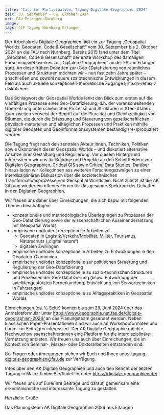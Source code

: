 ```yaml
---
title: "Call for Participation: Tagung Digitale Geographien 2024"
zeit: 30. September - 02. Oktober 2024
ort: FAU Erlangen-Nürnberg
image: 
tags: CfP Tagung Nürnberg Erlangen 
---
```


Der Arbeitskreis Digitale Geographien lädt ein zur Tagung „Geospatial Worlds: Geodaten, Code & Gesellschaft“ vom 30. September bis 2. Oktober 2024 an die FAU nach Nürnberg. Bereits 2015 fand unter dem Titel „Geodaten, Code & Gesellschaft“ der erste Workshop des damaligen Forschungsnetzwerkes zu „Digitalen Geographien“ an der FAU in Erlangen statt. An diese frühen Debatten zur (Geo-)Datafizierung von räumlichen Prozessen und Strukturen möchten wir – nun fast zehn Jahre später – anschließen und sowohl neuere soziotechnische Entwicklungen in diesem Feld als auch aktuelle konzeptionell-theoretische Zugänge kritisch-reflexiv diskutieren. 

Das Schlagwort der Geospatial Worlds lenkt den Blick zum ersten auf die vielfältigen Prozesse einer Geo-Datafizierung, d.h. der voranschreitenden Übersetzung unterschiedlicher Prozesse und Strukturen in (Geo-)Daten. Zum zweiten verweist der Begriff auf die Pluralität und Gleichzeitigkeit von Räumen, die durch die Erfassung und Steuerung von gesellschaftlichen, physisch-materiellen und alltäglichen Prozessen und Praktiken mithilfe digitaler Geodaten und Geoinformationssystemen beständig (re-)produziert werden.  

Die Tagung fragt nach den zentralen Akteur:innen, Techniken, Politiken sowie Ökonomien dieser Geospatial Worlds – und diskutiert alternative Ansätze ihrer Gestaltung und Regulierung. Vor diesem Hintergrund interessieren wir uns für Beiträge und Projekte an den Schnittfeldern von Digitalen Geographien, Critical GIS sowie Critical Data Studies. Darüber hinaus laden wir Kolleg:innen aus weiteren Forschungszweigen zu einer interdisziplinären Diskussion über die soziotechnischen Transformationsprozesse von Geospatial Worlds ein. Nicht zuletzt ist die AK Sitzung wieder ein offenes Forum für das gesamte Spektrum der Debatten in den Digitalen Geographien. 

Wir freuen uns daher über Einreichungen, die sich bspw. mit folgenden Themen beschäftigen: 

- konzeptionelle und methodologische Überlegungen zu Prozessen der Geo-Datafizierung sowie der wissenschaftlichen Auseinandersetzung mit Geospatial Worlds
- empirische und/oder konzeptionelle Arbeiten zu
  - Geodaten in Logistik/Verkehr/Mobilität, Militär, Tourismus, Naturschutz („digital nature“)
  - digitalen Zwillingen
- empirische und/oder konzeptionelle Arbeiten zu Entwicklungen in den Geodaten-Ökonomien
- empirische und/oder konzeptionelle zur politischen Steuerung und Regulierung der Geo-Datafizierung
- empirische und/oder konzeptionelle zu sozio-technischen Strukturen und Prozessen der Geo-Datafizierung (bspw. Entwicklung der satellitengestützten Fernerkundung, Entwicklung von Sensortechniken in Fahrzeugen)
- empirische und/oder konzeptionelle zu Alltagspraktiken in Geospatial Worlds

Einreichungen (ca. ½ Seite) können bis zum 28. Juni 2024 über das Anmeldeformular unter <https://www.geographie.nat.fau.de/digitale-geographien-2024/> an das Planungsteam gesendet werden. Neben klassischen Paper-Präsentationen sind wir auch an Workshopformaten und hands-on Beiträgen interessiert. Der AK Digitale Geographie möchte Nachwuchswissenschaftler:innen eine Plattform für die interdisziplinäre Vernetzung anbieten. Wir freuen uns auch über Einreichungen, die im Kontext von Seminar-, Master- oder Doktorarbeiten entstanden sind.

Bei Fragen oder Anregungen stehen wir Euch und Ihnen unter <tagung-digitale-geographien@fau.de> zur Verfügung. 

Infos über den AK Digitale Geographien und auch den Bericht der letzten Tagung in Mainz finden Sie/findet Ihr unter <https://digitale-geographien.de/>. 

Wir freuen uns auf Eure/Ihre Beiträge und darauf, gemeinsam eine erkenntnisreiche und interessante Tagung zu gestalten. 

Herzliche Grüße 

Das Planungsteam AK Digitale Geographien 2024 aus Erlangen
